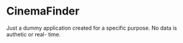 # CinemaFinder

Just a dummy application created for a specific purpose.
No data is authetic or real- time.
